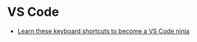 # VS Code

* [Learn these keyboard shortcuts to become a VS Code ninja](https://blog.logrocket.com/learn-these-keyboard-shortcuts-to-become-a-vs-code-ninja/#:~:text=The%20code%20view%20can%20be,'t%20defined%20on%20macOS%29.)

